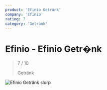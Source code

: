 ```yaml
---
product: 'Efinio Getränk'
company: 'Efinio'
rating: 7
category: 'Getränk'
---
```


# Efinio - Efinio Getr�nk
>
> 7 / 10
>
> Getränk

![Efinio Getränk](./assets/efinio-efinio-getränk-200a6993-847d-4a39-a8c2-79b3e6bee2bb.jpg)
slurp
